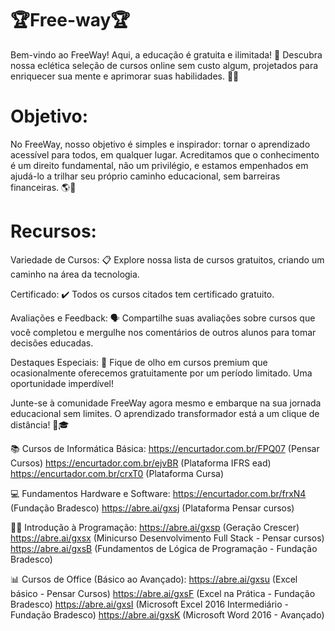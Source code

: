 # 🏆Free-way🏆
Bem-vindo ao FreeWay! Aqui, a educação é gratuita e ilimitada! 🌟 Descubra nossa eclética seleção de cursos online sem custo algum, projetados para enriquecer sua mente e aprimorar suas habilidades. 🧠💪


# Objetivo:
No FreeWay, nosso objetivo é simples e inspirador: tornar o aprendizado acessível para todos, em qualquer lugar. Acreditamos que o conhecimento é um direito fundamental, não um privilégio, e estamos empenhados em ajudá-lo a trilhar seu próprio caminho educacional, sem barreiras financeiras. 🌎📖


# Recursos:

Variedade de Cursos: 📋 Explore nossa lista de cursos gratuitos, criando um caminho na área da tecnologia.

Certificado: ✔️ Todos os cursos citados tem certificado gratuito.

Avaliações e Feedback: 🗣️ Compartilhe suas avaliações sobre cursos que você completou e mergulhe nos comentários de outros alunos para tomar decisões educadas.

Destaques Especiais: 🌟 Fique de olho em cursos premium que ocasionalmente oferecemos gratuitamente por um período limitado. Uma oportunidade imperdível!

Junte-se à comunidade FreeWay agora mesmo e embarque na sua jornada educacional sem limites. O aprendizado transformador está a um clique de distância! 🚀🎓





📚 Cursos de Informática Básica:
https://encurtador.com.br/FPQ07 (Pensar Cursos)
https://encurtador.com.br/ejvBR (Plataforma IFRS ead)
https://encurtador.com.br/crxT0 (Plataforma Cursa)

💻 Fundamentos Hardware e Software:
https://encurtador.com.br/frxN4 (Fundação Bradesco)
https://abre.ai/gxsj (Plataforma Pensar cursos)

👨‍💻 Introdução à Programação:
https://abre.ai/gxsp (Geração Crescer)
https://abre.ai/gxsx (Minicurso Desenvolvimento Full Stack - Pensar cursos)
https://abre.ai/gxsB (Fundamentos de Lógica de Programação - Fundação Bradesco)

📊 Cursos de Office (Básico ao Avançado):
https://abre.ai/gxsu (Excel básico - Pensar Cursos)
https://abre.ai/gxsF (Excel na Prática - Fundação Bradesco)
https://abre.ai/gxsI (Microsoft Excel 2016 Intermediário - Fundação Bradesco)
https://abre.ai/gxsK (Microsoft Word 2016 - Avançado)

